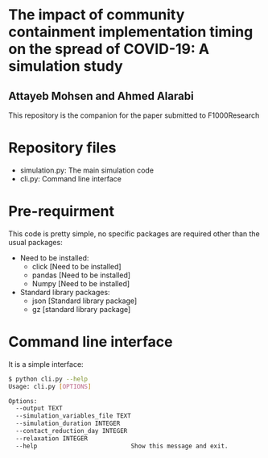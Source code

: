 The impact of community containment implementation timing on the spread of COVID-19: A simulation study
===================================================
Attayeb Mohsen and Ahmed Alarabi
---

This repository is the companion for the paper submitted to F1000Research

Repository files
================
* simulation.py: The main simulation code
* cli.py: Command line interface

Pre-requirment
==============
This code is pretty simple, no specific packages are required other than the usual packages:
* Need to be installed:
  * click [Need to be installed]
  * pandas [Need to be installed]
  * Numpy [Need to be installed]
* Standard library packages:
  * json [Standard library package]
  * gz [standard library package]

Command line interface
======================
It is a simple interface: 
```bash
$ python cli.py --help
Usage: cli.py [OPTIONS]

Options:
  --output TEXT
  --simulation_variables_file TEXT
  --simulation_duration INTEGER
  --contact_reduction_day INTEGER
  --relaxation INTEGER
  --help                          Show this message and exit.
```